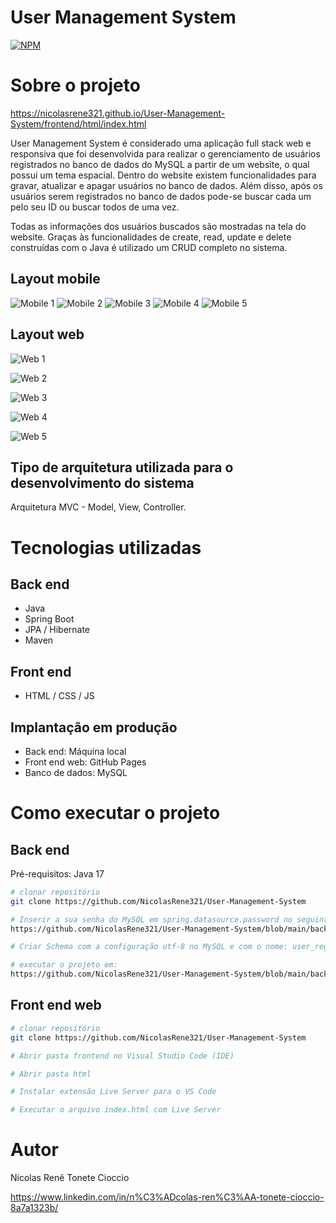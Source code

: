 # User Management System
[![NPM](https://img.shields.io/npm/l/react)](https://github.com/NicolasRene321/User-Management-System/blob/main/LICENSE) 

# Sobre o projeto

https://nicolasrene321.github.io/User-Management-System/frontend/html/index.html

User Management System é considerado uma aplicação full stack web e responsiva que foi desenvolvida para realizar o gerenciamento de usuários registrados no banco de dados do MySQL 
a partir de um website, o qual possui um tema espacial. Dentro do website existem funcionalidades para gravar, atualizar e apagar usuários no banco de dados. Além disso, após os 
usuários serem registrados no banco de dados pode-se buscar cada um pelo seu ID ou buscar todos de uma vez. 

Todas as informações dos usuários buscados são mostradas na tela do website. Graças às funcionalidades de create, read, update e delete construídas com o Java é utilizado um CRUD completo no sistema.

## Layout mobile
![Mobile 1](https://github.com/NicolasRene321/User-Management-System/blob/main/assets/mobile-home-250.jpeg) ![Mobile 2](https://github.com/NicolasRene321/User-Management-System/blob/main/assets/mobile-home-menu-250.jpeg)
![Mobile 3](https://github.com/NicolasRene321/User-Management-System/blob/main/assets/mobile-register-250.jpeg) ![Mobile 4](https://github.com/NicolasRene321/User-Management-System/blob/main/assets/mobile-delete-250.jpeg)
![Mobile 5](https://github.com/NicolasRene321/User-Management-System/blob/main/assets/mobile-update-250.jpeg)

## Layout web
![Web 1](https://github.com/NicolasRene321/User-Management-System/blob/main/assets/web-home-900.png)

![Web 2](https://github.com/NicolasRene321/User-Management-System/blob/main/assets/web-register-900.png)

![Web 3](https://github.com/NicolasRene321/User-Management-System/blob/main/assets/web-delete-900.png)

![Web 4](https://github.com/NicolasRene321/User-Management-System/blob/main/assets/web-update-900.png)

![Web 5](https://github.com/NicolasRene321/User-Management-System/blob/main/assets/web-myprofile-900.png)

## Tipo de arquitetura utilizada para o desenvolvimento do sistema
Arquitetura MVC - Model, View, Controller.

# Tecnologias utilizadas
## Back end
- Java
- Spring Boot
- JPA / Hibernate
- Maven
## Front end
- HTML / CSS / JS 
## Implantação em produção
- Back end: Máquina local
- Front end web: GitHub Pages
- Banco de dados: MySQL

# Como executar o projeto

## Back end
Pré-requisitos: Java 17

```bash
# clonar repositório
git clone https://github.com/NicolasRene321/User-Management-System

# Inserir a sua senha do MySQL em spring.datasource.password no seguinte arquivo:
https://github.com/NicolasRene321/User-Management-System/blob/main/backend/ApiJava/src/main/resources/application.properties

# Criar Schema com a configuração utf-8 no MySQL e com o nome: user_registration

# executar o projeto em:
https://github.com/NicolasRene321/User-Management-System/blob/main/backend/ApiJava/src/main/java/com/developer/ApiJava/ApiJavaApplication.java
```

## Front end web

```bash
# clonar repositório
git clone https://github.com/NicolasRene321/User-Management-System

# Abrir pasta frontend no Visual Studio Code (IDE)

# Abrir pasta html

# Instalar extensão Live Server para o VS Code 

# Executar o arquivo index.html com Live Server
```

# Autor

Nícolas Renê Tonete Cioccio

https://www.linkedin.com/in/n%C3%ADcolas-ren%C3%AA-tonete-cioccio-8a7a1323b/
